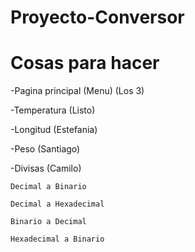 # Proyecto-Conversor

# Cosas para hacer

-Pagina principal (Menu) (Los 3)

-Temperatura (Listo)

-Longitud (Estefania)

-Peso (Santiago)

-Divisas (Camilo)

```
Decimal a Binario

Decimal a Hexadecimal

Binario a Decimal

Hexadecimal a Binario
```
